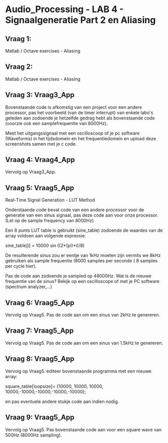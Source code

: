 # Audio_Processing - LAB 4 - Signaalgeneratie Part 2 en Aliasing
## Vraag 1: 
Matlab / Octave exercises - Aliasing

## Vraag 2: 
Matlab / Octave exercises - Aliasing


## Vraag 3: Vraag3_App
Bovenstaande code is afkomstig van een project voor een andere processor, pas het voorbeeld (van de timer interrupt) van enkele labo's geleden aan zodoende je hetzelfde gedrag hebt als bovenstaande code (voorzie ook een samplefrequentie van 8000Hz).


Meet het uitgangssignaal met een oscilloscoop of je pc software (Waveforms) in het tijdsdomein en het frequentiedomein en upload deze screenshots samen met je c code.

## Vraag 4: Vraag4_App
Vervolg op Vraag3_App.

## Vraag 5: Vraag5_App
Real-Time Signal Generation - LUT Method

Onderstaande code bevat code van een andere processor voor de generatie van een sinus signaal, pas deze code aan voor onze processor. (Let op de sample frequency van 8000Hz)

Een 8 punts LUT table is gebruikt (sine_table) zodoende de waardes van de array voldoen aan volgende expressie:

sine_table[i] = 10000 sin ((2*(pi)*i)/8)

De resulterende sinus zou er eentje van 1kHz moeten zijn vermits we 8kHz gebruiken als sample frequentie (8000 samples per seconde ( 8 samples per cycle hier).

Pas de code aan zodoende je sampled op 48000Hz. Wat is de nieuwe frequentie van de sinus? Bekijk op een oscilloscope of met je PC software (spectrum analyzer,...)

## Vraag 6: Vraag5_App
Vervolg op Vraag5.
Pas de code aan om een sinus van 2kHz te genereren.

## Vraag 7: Vraag5_App
Vervolg op Vraag5.
Pas de code aan om een sinus van 1.5kHz te genereren. 

## Vraag 8: Vraag5_App
Vervolg op Vraag5.
editeer bovenstaande programma met een nieuwe array:

square_table[loopsize]= {10000, 10000, 10000, 10000,-10000,-10000,-10000,-10000};

en pas eventuele andere stukje code aan indien nodig.

## Vraag 9: Vraag5_App
Vervolg op Vraag5.
Pas bovenstaande code aan voor een square wave van 500Hz (8000Hz sampling).
